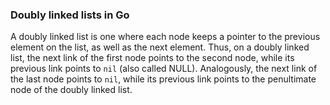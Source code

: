 ### Doubly linked lists in Go
A doubly linked list is one where each node keeps a pointer to the previous element on the list, as well as the next element. Thus, on a doubly linked list, the next link of the first node points to the second node, while its previous link points to `nil` (also called NULL). Analogously, the next link of the last node points to `nil`, while its previous link points to the penultimate node of the doubly linked list.

